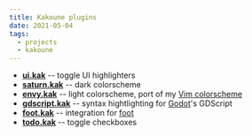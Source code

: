 ```yaml
---
title: Kakoune plugins
date: 2021-05-04
tags:
  - projects
  - kakoune
---
```


- **[ui.kak][ui.kak]** -- toggle UI highlighters
- **[saturn.kak][saturn.kak]** -- dark colorscheme
- **[envy.kak][envy.kak]** -- light colorscheme, port of my
  [Vim colorscheme](https://github.com/kkga/vim-envy)
- **[gdscript.kak][gdscript.kak]** -- syntax hightlighting for
  [Godot](https://godotengine.org)'s GDScript
- **[foot.kak][foot.kak]** -- integration for
  [foot](https://codeberg.org/dnkl/foot)
- **[todo.kak][todo.kak]** -- toggle checkboxes

[ui.kak]: https://github.com/kkga/ui.kak
[saturn.kak]: https://github.com/kkga/saturn.kak
[gdscript.kak]: https://github.com/kkga/gdscript.kak
[envy.kak]: https://github.com/kkga/envy.kak
[foot.kak]: https://github.com/kkga/foot.kak
[todo.kak]: https://github.com/kkga/todo.kak
